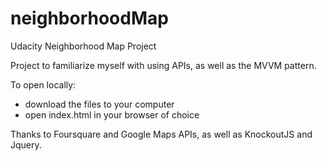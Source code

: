 # neighborhoodMap
Udacity Neighborhood Map Project

Project to familiarize myself with using APIs, as well as the MVVM pattern.

To open locally:
  -  download the files to your computer
  -  open index.html in your browser of choice
  
Thanks to Foursquare and Google Maps APIs, as well as KnockoutJS and Jquery.
